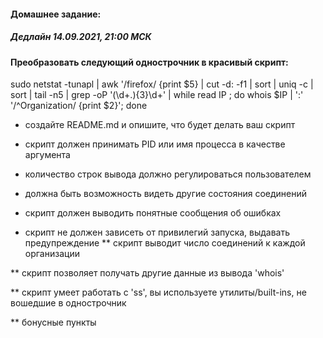 #### Домашнее задание:

##### Дедлайн 14.09.2021, 21:00 МСК

#### Преобразовать следующий однострочник в красивый скрипт:

sudo netstat -tunapl | awk '/firefox/ {print $5} | cut -d: -f1 | sort | uniq -c | sort | tail -n5 | grep -oP '(\d+\.){3}\d+' | while read IP ; do whois $IP |
':' '/^Organization/ {print $2}'; done

* создайте README.md и опишите, что будет делать ваш скрипт

* скрипт должен принимать PID или имя процесса в качестве аргумента

* количество строк вывода должно регулироваться пользователем

* должна быть возможность видеть другие состояния соединений

* скрипт должен выводить понятные сообщения об ошибках

* скрипт не должен зависеть от привилегий запуска, выдавать предупреждение ** скрипт выводит число соединений к каждой организации

** скрипт позволяет получать другие данные из вывода 'whois'

** скрипт умеет работать с 'ss', вы используете утилиты/built-ins, не вошедшие в однострочник

** бонусные пункты
